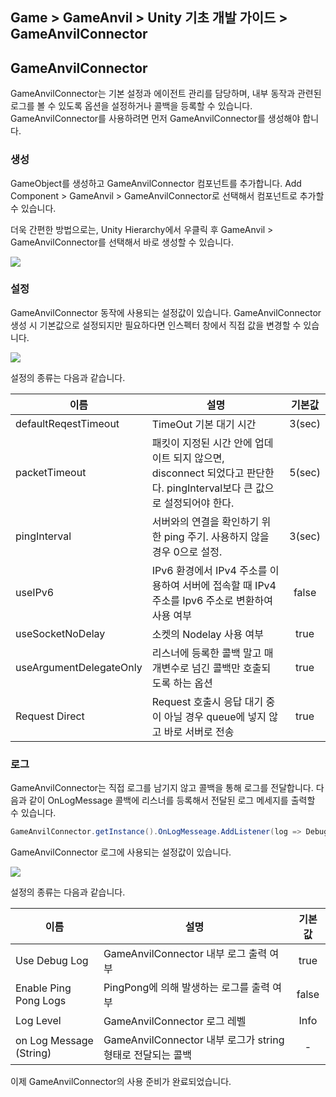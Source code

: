 ## Game > GameAnvil > Unity 기초 개발 가이드 > GameAnvilConnector

## GameAnvilConnector

GameAnvilConnector는 기본 설정과 에이전트 관리를 담당하며, 내부 동작과 관련된 로그를 볼 수 있도록 옵션을 설정하거나 콜백을 등록할 수 있습니다. GameAnvilConnector를 사용하려면 먼저 GameAnvilConnector를 생성해야 합니다.

### 생성

GameObject를 생성하고 GameAnvilConnector 컴포넌트를 추가합니다. Add Component > GameAnvil > GameAnvilConnector로 선택해서 컴포넌트로 추가할 수 있습니다.

더욱 간편한 방법으로는, Unity Hierarchy에서 우클릭 후 GameAnvil > GameAnvilConnector를 선택해서 바로 생성할 수 있습니다.

![](https://static.toastoven.net/prod_gameanvil/images/unity-basic/02-connector/01-component.png)

### 설정

GameAnvilConnector 동작에 사용되는 설정값이 있습니다. GameAnvilConnector 생성 시 기본값으로 설정되지만 필요하다면 인스펙터 창에서 직접 값을 변경할 수 있습니다.  

![](https://static.toastoven.net/prod_gameanvil/images/unity-basic/02-connector/02-config.png)

설정의 종류는 다음과 같습니다.

| 이름                         | 설명                                                           | 기본값 |
| --------------------------- | ------------------------------------------------------------- | :----: |
| defaultReqestTimeout        | TimeOut 기본 대기 시간                                           | 3(sec) |
| packetTimeout               | 패킷이 지정된 시간 안에 업데이트 되지 않으면, disconnect 되었다고 판단한다. pingInterval보다 큰 값으로 설정되어야 한다. | 5(sec) |
| pingInterval                | 서버와의 연결을 확인하기 위한 ping 주기. 사용하지 않을 경우 0으로 설정.      | 3(sec) |
| useIPv6                     | IPv6 환경에서 IPv4 주소를 이용하여 서버에 접속할 때 IPv4 주소를 Ipv6 주소로 변환하여 사용 여부  | false  |
| useSocketNoDelay            | 소켓의 Nodelay 사용 여부                                          | true   |
| useArgumentDelegateOnly     | 리스너에 등록한 콜백 말고 매개변수로 넘긴 콜백만 호출되도록 하는 옵션          | true   |
| Request Direct              | Request 호출시 응답 대기 중이 아닐 경우 queue에 넣지 않고 바로 서버로 전송  | true   |


### 로그

GameAnvilConnector는 직접 로그를 남기지 않고 콜백을 통해 로그를 전달합니다. 다음과 같이 OnLogMessage 콜백에 리스너를 등록해서 전달된 로그 메세지를 출력할 수 있습니다.

```c#
GameAnvilConnector.getInstance().OnLogMesseage.AddListener(log => Debug.Log("OnLogMesseage test : " + log));
```

GameAnvilConnector 로그에 사용되는 설정값이 있습니다.

![](https://static.toastoven.net/prod_gameanvil/images/unity-basic/02-connector/03-log.png)

설정의 종류는 다음과 같습니다.

| 이름 | 설명 | 기본값 | 
| --- | --- | :----: |
| Use Debug Log | GameAnvilConnector 내부 로그 출력 여부 | true |
| Enable Ping Pong Logs | PingPong에 의해 발생하는 로그를 출력 여부 | false |
| Log Level | GameAnvilConnector 로그 레벨 | Info |
| on Log Message (String) | GameAnvilConnector 내부 로그가 string 형태로 전달되는 콜백 | - |

이제 GameAnvilConnector의 사용 준비가 완료되었습니다.